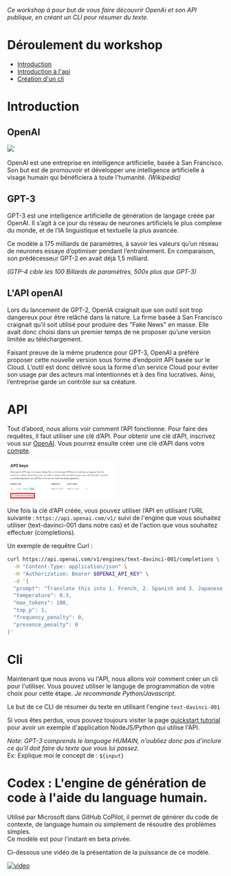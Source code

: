 *Ce workshop à pour but de vous faire découvrir OpenAi et son API publique, en créant un CLI pour résumer du texte.*

# Déroulement du workshop
- [Introduction](#Introduction)
- [Introduction à l'api](#API)
- [Création d'un cli](#Cli)

# Introduction
## OpenAI
![](https://upload.wikimedia.org/wikipedia/fr/thumb/2/2d/OpenAI_Logo_2017.svg/1200px-OpenAI_Logo_2017.svg.png)
<style type="text/css">
    img {
        width: 250px;
    }
</style>

OpenAI est une entreprise en intelligence artificielle, basée à San Francisco. Son but est de promouvoir et développer une intelligence artificielle à visage humain qui bénéficiera à toute l'humanité. *(Wikipedia)*

## GPT-3

GPT-3 est une intelligence artificielle de génération de langage créée par OpenAI. Il s’agit à ce jour du réseau de neurones artificiels le plus complexe du monde, et de l’IA linguistique et textuelle la plus avancée. 

Ce modèle a 175 milliards de paramètres, à savoir les valeurs qu’un réseau de neurones essaye d’optimiser pendant l’entraînement. En comparaison, son prédécesseur GPT-2 en avait déjà 1,5 milliard.

*(GTP-4 cible les 100 Billards de paramètres, 500x plus que GPT-3)*

## L'API openAI

Lors du lancement de GPT-2, OpenIA craignait que son outil soit trop dangereux pour être relâché dans la nature. La firme basée à San Francisco craignait qu’il soit utilisé pour produire des  "Fake News" en masse. Elle avait donc choisi dans un premier temps de ne proposer qu’une version limitée au téléchargement.

Faisant preuve de la même prudence pour GPT-3, OpenAI a préféré proposer cette nouvelle version sous forme d’endpoint API basée sur le Cloud. L’outil est donc délivré sous la forme d’un service Cloud pour éviter son usage par des acteurs mal intentionnés et à des fins lucratives. Ainsi, l’entreprise garde un contrôle sur sa créature.

# API

Tout d’abord, nous allons voir comment l’API fonctionne.
Pour faire des requêtes, il faut utiliser une clé d’API. Pour obtenir une clé d’API, inscrivez vous sur [OpenAI](https://beta.openai.com/signup).
Vous pourrez ensuite créer une clé d’API dans votre [compte](https://beta.openai.com/account/api-keys).

![](./assets/secret_key.png)

Une fois la clé d’API créée, vous pouvez utiliser l’API en utilisant l’URL suivante : ``https://api.openai.com/v1/`` suivi de l'engine que vous souhaitez utiliser (text-davinci-001 dans notre cas) et de l'action que vous souhaitez effectuer (completions). 

Un exemple de requêtre Curl :
```sh
curl https://api.openai.com/v1/engines/text-davinci-001/completions \
  -H "Content-Type: application/json" \
  -H "Authorization: Bearer $OPENAI_API_KEY" \
  -d '{
  "prompt": "Translate this into 1. French, 2. Spanish and 3. Japanese:\n\nWhat rooms do you have available?\n\n1.",
  "temperature": 0.3,
  "max_tokens": 100,
  "top_p": 1,
  "frequency_penalty": 0,
  "presence_penalty": 0
}'
```

# Cli
Maintenant que nous avons vu l'API, nous allons voir comment créer un cli pour l'utiliser. Vous pouvez utiliser le languge de programmation de votre choix pour cette étape. *Je recommande Python/Javascript.*

Le but de ce CLI de résumer du texte en utilisant l'engine ``text-davinci-001``

Si vous êtes perdus, vous pouvez toujours visiter la page [quickstart tutorial](https://beta.openai.com/docs/quickstart/build-your-application) pour avoir un exemple d'application NodeJS/Python qui utilise l'API.

*Note: GPT-3 comprends le language HUMAIN, n'oubliez donc pas d'inclure ce qu'il doit faire du texte que vous lui passez.*  
Ex: Explique moi le concept de : ``${input}``

# Codex : L'engine de génération de code à l'aide du language humain.

Utilisé par Microsoft dans GitHub CoPilot, il permet de générer du code de contexte, de language humain ou simplement de résoudre des problèmes simples.  
Ce modèle est pour l'instant en beta privée.  

Ci-dessous une vidéo de la présentation de la puissance de ce modèle.  

[![video](https://i.vimeocdn.com/video/1208036385-1fc7f466736a3932f06d863faa0b07b9ee11309edc6df3b1f8c1a577030562c3-d?mw=800&mh=450)](https://player.vimeo.com/video/583550498?loop=1 "Video") 

